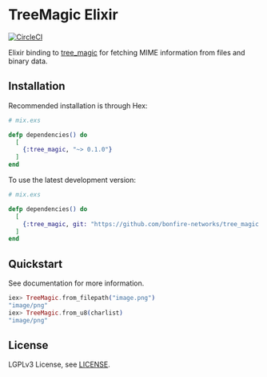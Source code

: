 # TreeMagic Elixir

[![CircleCI](https://circleci.com/gh/antoniskalou/tree_magic.ex.svg?style=svg)](https://circleci.com/gh/antoniskalou/tree_magic.ex)

Elixir binding to [tree_magic](https://github.com/aahancoc/tree_magic) for fetching 
MIME information from files and binary data.

## Installation

Recommended installation is through Hex:

```elixir
# mix.exs

defp dependencies() do
  [
    {:tree_magic, "~> 0.1.0"}
  ]
end
```

To use the latest development version:

```elixir
# mix.exs

defp dependencies() do
  [
    {:tree_magic, git: "https://github.com/bonfire-networks/tree_magic.ex"}
  ]
end
```

## Quickstart

See documentation for more information.

```elixir
iex> TreeMagic.from_filepath("image.png")
"image/png"
iex> TreeMagic.from_u8(charlist)
"image/png"
```

## License

LGPLv3 License, see [LICENSE](LICENSE).
